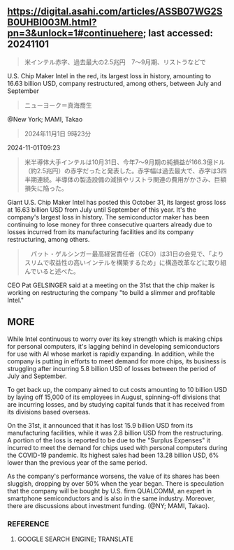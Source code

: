 ## https://digital.asahi.com/articles/ASSB07WG2SB0UHBI003M.html?pn=3&unlock=1#continuehere; last accessed: 20241101

> 米インテル赤字、過去最大の2.5兆円　7～9月期、リストラなどで

U.S. Chip Maker Intel in the red, its largest loss in history, amounting to 16.63 billion USD, company restructured, among others, between July and September

> ニューヨーク＝真海喬生

@New York; MAMI, Takao

> 2024年11月1日 9時23分

2024-11-01T09:23

> 米半導体大手インテルは10月31日、今年7～9月期の純損益が166.3億ドル（約2.5兆円）の赤字だったと発表した。赤字幅は過去最大で、赤字は3四半期連続。半導体の製造設備の減損やリストラ関連の費用がかさみ、巨額損失に陥った。

Giant U.S. Chip Maker Intel has posted this October 31, its largest gross loss at 16.63 billion USD from July until September of this year. It's the company's largest loss in history. The semiconductor maker has been continuing to lose money for three consecutive quarters already due to losses incurred from its manufacturing facilities and its company restructuring, among others.

>　パット・ゲルシンガー最高経営責任者（CEO）は31日の会見で、「よりスリムで収益性の高いインテルを構築するため」に構造改革などに取り組んでいると述べた。

CEO Pat GELSINGER said at a meeting on the 31st that the chip maker is working on restructuring the company "to build a slimmer and profitable Intel."

## MORE

While Intel continuous to worry over its key strength which is making chips for personal computers, it's lagging behind in developing semiconductors for use with AI whose market is rapidly expanding. In addition, while the company is putting in efforts to meet demand for more chips, its business is struggling after incurring 5.8 billion USD of losses between the period of July and September.

To get back up, the company aimed to cut costs amounting to 10 billion USD by laying off 15,000 of its employees in August, spinning-off divisions that are incurring losses, and by studying capital funds that it has received from its divisions based overseas.

On the 31st, it announced that it has lost 15.9 billion USD from its manufacturing facilities, while it was 2.8 billion USD from the restructuring. A portion of the loss is reported to be due to the "Surplus Expenses" it incurred to meet the demand for chips used with personal computers during the COVID-19 pandemic. Its highest sales had been 13.28 billion USD, 6% lower than the previous year of the same period.

As the company's performance worsens, the value of its shares has been sluggish, dropping by over 50% when the year began. There is speculation that the company will be bought by U.S. firm QUALCOMM, an expert in smartphone semiconductors and is also in the same industry. Moreover, there are discussions about investment funding. (@NY; MAMI, Takao).

### REFERENCE

1) GOOGLE SEARCH ENGINE; TRANSLATE

